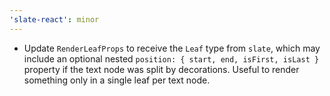 ```yaml
---
'slate-react': minor
---
```


- Update `RenderLeafProps` to receive the `Leaf` type from `slate`, which may include an optional nested `position: { start, end, isFirst, isLast }` property if the text node was split by decorations. Useful to render something only in a single leaf per text node.
